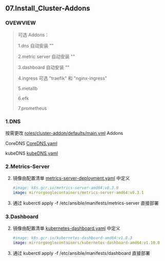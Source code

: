 ## 07.Install_Cluster-Addons

### OVEWVIEW

> 可选 Addons：
>
> 1.dns 自动安装 ""
>
> 2.metric server 自动安装 ""
>
> 3.dashboard 自动安装 ""
>
> 4.ingress 可选 "traefik" 和 "nginx-ingress"
>
> 5.metallb 
>
> 6.efk
>
> 7.prometheus

### 1.DNS

按需更改 [roles/cluster-addon/defaults/main.yml](../../roles/cluster-addon/defaults/main.yml) Addons 

CoreDNS [CoreDNS.yaml](../../roles/cluster-addon/templates/coredns.yaml.j2)

kubeDNS [kubeDNS.yaml](../../roles/cluster-addon/templates/kubedns.yaml.j2)

### 2.Metrics-Server

2. 镜像由配置清单 [metrics-server-deployment.yaml](../../manifests/metrics-server/metrics-server-deployment.yaml) 中定义

    ```yaml
    #image: k8s.gcr.io/metrics-server-amd64:v0.3.0
    image: mirrorgooglecontainers/metrics-server-amd64:v0.3.1
    ```

3. 通过 kuberctl apply -f /etc/ansible/manifests/metrics-server 直接部署

### 3.Dashboard

2. 镜像由配置清单 [kubernetes-dashboard.yaml](../../manifests/dashboard/kubernetes-dashboard.yaml) 中定义

    ```yaml
    #image: k8s.gcr.io/kubernetes-dashboard-amd64:v1.8.3
    image: mirrorgooglecontainers/kubernetes-dashboard-amd64:v1.10.0
    ```

3. 通过 kuberctl apply -f /etc/ansible/manifests/dashboard 直接部署




